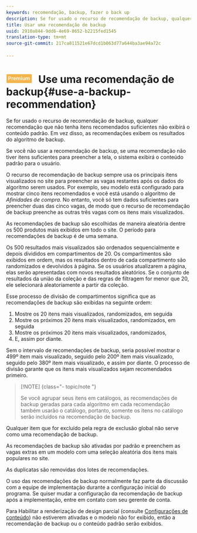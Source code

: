 ```yaml
---
keywords: recomendação, backup, fazer o back up
description: Se for usado o recurso de recomendação de backup, qualquer recomendação que não tenha itens recomendados suficientes não exibirá o conteúdo padrão. Em vez disso, as recomendações exibem os resultados do algoritmo de backup.
title: Usar uma recomendação de backup
uuid: 2910a844-9dd6-4e69-8652-b2215fed1545
translation-type: tm+mt
source-git-commit: 217ca811521e67dcd1b063d77a644ba3ae94a72c

---
```



# ![PREMIUM](/help/assets/premium.png) Use uma recomendação de backup{#use-a-backup-recommendation}

Se for usado o recurso de recomendação de backup, qualquer recomendação que não tenha itens recomendados suficientes não exibirá o conteúdo padrão. Em vez disso, as recomendações exibem os resultados do algoritmo de backup.

Se você não usar a recomendação de backup, se uma recomendação não tiver itens suficientes para preencher a tela, o sistema exibirá o conteúdo padrão para o usuário.

O recurso de recomendação de backup sempre usa os principais itens visualizados no site para preencher as vagas restantes após os dados do algoritmo serem usados. Por exemplo, seu modelo está configurado para mostrar cinco itens recomendados e você está usando o algoritmo de *Afinidades de compra*. No entanto, você só tem dados suficientes para preencher duas das cinco vagas, de modo que o recurso de recomendação de backup preenche as outras três vagas com os itens mais visualizados.

As recomendações de backup são escolhidas de maneira aleatória dentre os 500 produtos mais exibidos em todo o site. O período para recomendações de backup é de uma semana.

Os 500 resultados mais visualizados são ordenados sequencialmente e depois divididos em compartimentos de 20. Os compartimentos são exibidos em ordem, mas os resultados dentro de cada compartimento são randomizados e devolvidos à página. Se os usuários atualizarem a página, elas serão apresentadas com novos resultados aleatórios. Se o conjunto de resultados da união da coleção e das regras de filtragem for menor que 20, ele selecionará aleatoriamente a partir da coleção.

Esse processo de divisão de compartimentos significa que as recomendações de backup são exibidas na seguinte ordem:

1. Mostre os 20 itens mais visualizados, randomizados, em seguida
1. Mostre os próximos 20 itens mais visualizados, randomizados, em seguida
1. Mostre os próximos 20 itens mais visualizados, randomizados,
1. E, assim por diante.

Sem o intervalo de recomendações de backup, seria possível mostrar o 499º item mais visualizado, seguido pelo 200º item mais visualizado, seguido pelo 380º item mais visualizado, e assim por diante. O processo de divisão garante que os itens mais visualizados sejam recomendados primeiro.

>[!NOTE] {class="- topic/note "}
>
>Se você agrupar seus itens em catálogos, as recomendações de backup geradas para cada algoritmo em cada recomendação também usarão o catálogo, portanto, somente os itens no catálogo serão incluídos na recomendação de backup.

Qualquer item que for excluído pela regra de exclusão global não serve como uma recomendação de backup.

As recomendações de backup são ativadas por padrão e preenchem as vagas extras em um modelo com uma seleção aleatória dos itens mais populares no site.

As duplicatas são removidas dos lotes de recomendações.

O uso das recomendações de backup normalmente faz parte da discussão com a equipe de implementação durante a configuração inicial do programa. Se quiser mudar a configuração da recomendação de backup após a implementação, entre em contato com seu gerente de conta.

Para Habilitar a renderização de design parcial (consulte  [Configurações de conteúdo](../../c-recommendations/c-algorithms/create-new-algorithm.md#concept_BC16005C7A1E4F1A87E33D16221F4A96)) não estiverem ativadas e o modelo não for exibido, então a recomendação de backup ou o conteúdo padrão serão exibidos.
